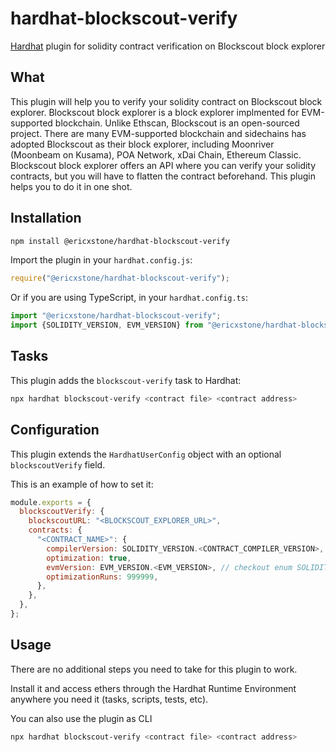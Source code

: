 # hardhat-blockscout-verify

[Hardhat](https://hardhat.org) plugin for solidity contract verification on Blockscout block explorer

## What

This plugin will help you to verify your solidity contract on Blockscout block explorer. Blockscout block explorer is a block explorer implmented for EVM-supported blockchain. Unlike Ethscan, Blockscout is an open-sourced project. There are many EVM-supported blockchain and sidechains has adopted Blockscout as their block explorer, including Moonriver (Moonbeam on Kusama), POA Network, xDai Chain, Ethereum Classic. Blockscout block explorer offers an API where you can verify your solidity contracts, but you will have to flatten the contract beforehand. This plugin helps you to do it in one shot.

## Installation

```bash
npm install @ericxstone/hardhat-blockscout-verify
```

Import the plugin in your `hardhat.config.js`:

```js
require("@ericxstone/hardhat-blockscout-verify");
```

Or if you are using TypeScript, in your `hardhat.config.ts`:

```ts
import "@ericxstone/hardhat-blockscout-verify";
import {SOLIDITY_VERSION, EVM_VERSION} from "@ericxstone/hardhat-blockscout-verify";
```

## Tasks

This plugin adds the `blockscout-verify` task to Hardhat:
```bash
npx hardhat blockscout-verify <contract file> <contract address>
```

## Configuration

This plugin extends the `HardhatUserConfig` object with an optional `blockscoutVerify` field.

This is an example of how to set it:

```js
module.exports = {
  blockscoutVerify: {
    blockscoutURL: "<BLOCKSCOUT_EXPLORER_URL>",
    contracts: {
      "<CONTRACT_NAME>": {
        compilerVersion: SOLIDITY_VERSION.<CONTRACT_COMPILER_VERSION>, // checkout enum SOLIDITY_VERSION
        optimization: true,
        evmVersion: EVM_VERSION.<EVM_VERSION>, // checkout enum SOLIDITY_VERSION
        optimizationRuns: 999999,
      },
    },
  },
};
```

## Usage

There are no additional steps you need to take for this plugin to work.

Install it and access ethers through the Hardhat Runtime Environment anywhere
you need it (tasks, scripts, tests, etc).

You can also use the plugin as CLI
```bash
npx hardhat blockscout-verify <contract file> <contract address>
```
